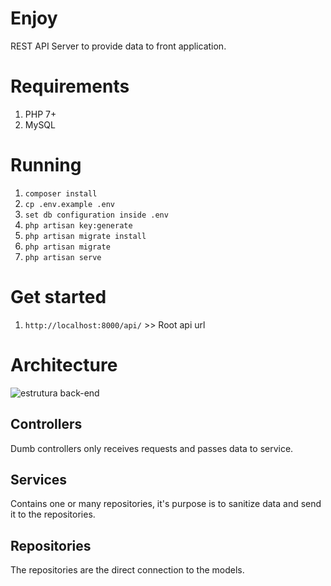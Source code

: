 # Enjoy
REST API Server to provide data to front application.

# Requirements
1. PHP 7+
2. MySQL

# Running
1. `composer install`
2. `cp .env.example .env`
2. `set db configuration inside .env`
3. `php artisan key:generate`
4. `php artisan migrate install`
5. `php artisan migrate`
6. `php artisan serve`

# Get started
1. `http://localhost:8000/api/` >> Root api url

# Architecture
![estrutura back-end](https://user-images.githubusercontent.com/14304799/36560398-594e5d1e-17ef-11e8-8eeb-c8b13a9b6ff0.png)

## Controllers
Dumb controllers only receives requests and passes data to service.

## Services
Contains one or many repositories, it's purpose is to sanitize data
 and send it to the repositories.
 
## Repositories
The repositories are the direct connection to the models.